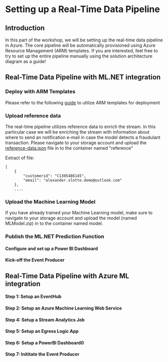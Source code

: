 # Setting up a Real-Time Data Pipeline

## Introduction
In this part of the workshop, we will be setting up the real-time data pipeline in Azure. The core pipeline will be automatically provisioned using Azure Resource Management (ARM) templates. If you are interested, feel free to try to set up the entire pipeline manually using the solution architecture diagram as a guide!

## Real-Time Data Pipeline with ML.NET integration

### Deploy with ARM Templates
Please refer to the following [guide](https://github.com/aslotte/mldotnet-real-time-data-streaming-workshop/blob/master/instructions/part2-stream-automated.md) to utilize ARM templates for deployment

### Upload reference data
The real-time pipeline utilizes reference data to enrich the stream. In this particular case we will be enriching the stream with information about where to send an notification e-mail in case the model detects a fraudulant transaction. Please navigate to your storage account and upload the [reference-data.json](https://github.com/aslotte/mldotnet-real-time-data-streaming-workshop/blob/master/src/real-time-data-streaming/stream-analytics/reference-data.json) file in to the container named "reference"

Extract of file:

```  
[
    {
        "customerid": "C1305486145",
        "email": "alexander.slotte.demo@outlook.com"
    },
    ....
```

### Upload the Machine Learning Model
If you have already trained your Machine Learning model, make sure to navigate to your storage account and upload the model (named MLModel.zip) in to the container named model.

### Publish the ML.NET Prediction Function

#### Configure and set up a Power BI Dashboard

#### Kick-off the Event Producer

## Real-Time Data Pipeline with Azure ML integration

#### Step 1: Setup an EventHub

#### Step 2: Setup an Azure Machine Learning Web Service

#### Step 4: Setup a Stream Analytics Job

#### Step 5: Setup an Egress Logic App

#### Step 6: Setup a PowerBI Dashboard0

#### Step 7: Inititate the Event Producer
